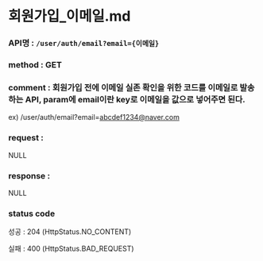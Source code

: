 # 회원가입_이메일.md
### API명 : `/user/auth/email?email={이메일}`

### method : GET

### comment : 회원가입 전에 이메일 실존 확인을 위한 코드를 이메일로 발송하는 API, param에 email이란 key로 이메일을 값으로 넣어주면 된다. 
ex) /user/auth/email?email=abcdef1234@naver.com

### request :
NULL

### response :
NULL

### status code
성공 : 204 (HttpStatus.NO_CONTENT)

실패 : 400 (HttpStatus.BAD_REQUEST)
